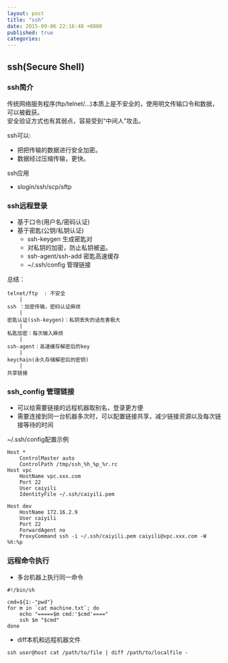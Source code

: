 ```yaml
---
layout: post
title: "ssh"
date: 2015-09-06 22:16:48 +0800
published: true
categories: 
---
```


## ssh(Secure Shell)

### ssh简介
传统网络服务程序(ftp/telnet/...)本质上是不安全的，使用明文传输口令和数据，可以被截获。  
安全验证方式也有其弱点，容易受到“中间人”攻击。  

<!-- more -->

ssh可以:  

* 把把传输的数据进行安全加密。
* 数据经过压缩传输，更快。

ssh应用

* slogin/ssh/scp/sftp

### ssh远程登录

* 基于口令(用户名/密码认证)
* 基于密匙(公钥/私钥认证)
    - ssh-keygen 生成密匙对
    - 对私钥的加密，防止私钥被盗。
    - ssh-agent/ssh-add 密匙高速缓存
    - ~/.ssh/config 管理链接

总结：
```
telnet/ftp  : 不安全    
    |  
ssh ：加密传输，密码认证麻烦
    |  
密匙认证(ssh-keygen)：私钥丢失的话危害极大  
    |  
私匙加密：每次输入麻烦  
    |  
ssh-agent：高速缓存解密后的key  
    |  
keychain(永久存储解密后的密钥)
    | 
共享链接
```

### ssh_config 管理链接

* 可以给需要链接的远程机器取别名，登录更方便
* 需要连接到同一台机器多次时，可以配置链接共享，减少链接资源以及每次链接等待的时间

~/.ssh/config配置示例
```
Host *
    ControlMaster auto
    ControlPath /tmp/ssh_%h_%p_%r.rc
Host vpc
    HostName vpc.xxx.com
    Port 22
    User caiyili
    IdentityFile ~/.ssh/caiyili.pem

Host dev
    HostName 172.16.2.9
    User caiyili
    Port 22
    ForwardAgent no
    ProxyCommand ssh -i ~/.ssh/caiyili.pem caiyili@vpc.xxx.com -W %h:%p
```

### 远程命令执行 

* 多台机器上执行同一命令
```
#!/bin/sh

cmd=${1:-"pwd"}
for m in `cat machine.txt`; do 
    echo "=====$m cmd:'$cmd'===="
    ssh $m "$cmd"
done
```
* diff本机和远程机器文件  
```
ssh user@host cat /path/to/file | diff /path/to/localfile -
```
